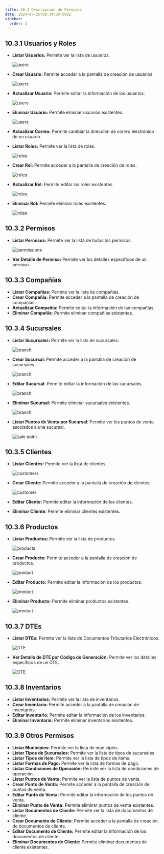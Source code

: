 ```yaml
---
title: 10.3 Descripción de Permisos
date: 2024-07-26T08:34:00.000Z
sidebar:
  order: 3
---
```

## 10.3.1 Usuarios y Roles

* **Listar Usuarios:** Permite ver la lista de usuarios.

  ![users](/images/uploads/lista_usuarios.png "Lista de Usuarios")
* **Crear Usuario:** Permite acceder a la pantalla de creación de usuarios.

  ![users](/images/uploads/crear_usuarios.png "Crear Usuario")
* **Actualizar Usuario:** Permite editar la información de los usuarios.

  ![users](/images/uploads/editar_usuarios.png "Editar Usuarios")
* **Eliminar Usuario:** Permite eliminar usuarios existentes.

  ![users](/images/uploads/eliminar_usuarios.png "Eliminar Usuario")
* **Actualizar Correo:** Permite cambiar la dirección de correo electrónico de un usuario.
* **Listar Roles:** Permite ver la lista de roles.

  ![roles](/images/uploads/lista_roles.png "Listar roles")
* **Crear Rol:** Permite acceder a la pantalla de creación de roles.

  ![roles](/images/uploads/crear_rol.png "Crear rol")
* **Actualizar Rol:** Permite editar los roles existentes.

  ![roles](/images/uploads/actualizar_rol.png "Actualizar rol")
* **Eliminar Rol:** Permite eliminar roles existentes.

  ![roles](/images/uploads/eliminar_rol.png "Eliminar roles")

## 10.3.2 Permisos

* **Listar Permisos:** Permite ver la lista de todos los permisos.

  ![ permissions](/images/uploads/listar_permisos.png "Listar permisos")
* **Ver Detalle de Permiso:** Permite ver los detalles específicos de un permiso.

## 10.3.3 Compañías

* **Listar Compañías:** Permite ver la lista de compañías.
* **Crear Compañía:** Permite acceder a la pantalla de creación de compañías.
* **Actualizar Compañía:** Permite editar la información de las compañías.
* **Eliminar Compañía:** Permite eliminar compañías existentes.

## 10.3.4 Sucursales

* **Listar Sucursales:** Permite ver la lista de sucursales.

  ![branch](/images/uploads/listar_compañias.png "Listar sucursales")
* **Crear Sucursal:** Permite acceder a la pantalla de creación de sucursales.

  ![branch](/images/uploads/crear_sucursal.png "Crear sucursal")
* **Editar Sucursal:** Permite editar la información de las sucursales.

  ![branch](/images/uploads/editar_sucursal.png "Editar sucursal")
* **Eliminar Sucursal:** Permite eliminar sucursales existentes.

  ![branch](/images/uploads/eliminar_sucursal.png "Eliminar sucursal")
* **Listar Puntos de Venta por Sucursal:** Permite ver los puntos de venta asociados a una sucursal.

  ![sale point](/images/uploads/listar_puntes_venta.png "Listar puntos de venta")

## 10.3.5 Clientes

* **Listar Clientes:** Permite ver la lista de clientes.

  ![customers](/images/uploads/listar_clientes.png "Listar clientes")
* **Crear Cliente:** Permite acceder a la pantalla de creación de clientes.

  ![customer](/images/uploads/crear_cliente.png "Crear cliente")
* **Editar Cliente:** Permite editar la información de los clientes.
* **Eliminar Cliente:** Permite eliminar clientes existentes.

## 10.3.6 Productos

* **Listar Productos:** Permite ver la lista de productos.

  ![products](/images/uploads/listar_productos.png "Listar productos")
* **Crear Producto:** Permite acceder a la pantalla de creación de productos.

  ![product](/images/uploads/crear_producto.png "Crear producto")
* **Editar Producto:** Permite editar la información de los productos.

  ![product](/images/uploads/editar_producto.png "Editar producto")
* **Eliminar Producto:** Permite eliminar productos existentes.

  ![product](/images/uploads/eliminar_producto.png "Eliminar producto")

## 10.3.7 DTEs

* **Listar DTEs:** Permite ver la lista de Documentos Tributarios Electrónicos.

  ![DTE](/images/uploads/listar_dte.png "Listar DTE")
* **Ver Detalle de DTE por Código de Generación:** Permite ver los detalles específicos de un DTE.

  ![DTE](/images/uploads/detalles_dte.png "Ver detalles DTE")

## 10.3.8 Inventarios

* **Listar Inventarios:** Permite ver la lista de inventarios.
* **Crear Inventario:** Permite acceder a la pantalla de creación de inventarios.
* **Editar Inventario:** Permite editar la información de los inventarios.
* **Eliminar Inventario:** Permite eliminar inventarios existentes.

## 10.3.9 Otros Permisos

* **Listar Municipios:** Permite ver la lista de municipios.
* **Listar Tipos de Sucursales:** Permite ver la lista de tipos de sucursales.
* **Listar Tipos de Ítem:** Permite ver la lista de tipos de ítems.
* **Listar Formas de Pago:** Permite ver la lista de formas de pago.
* **Listar Condiciones de Operación:** Permite ver la lista de condiciones de operación.
* **Listar Puntos de Venta:** Permite ver la lista de puntos de venta.
* **Crear Punto de Venta:** Permite acceder a la pantalla de creación de puntos de venta.
* **Editar Punto de Venta:** Permite editar la información de los puntos de venta.
* **Eliminar Punto de Venta:** Permite eliminar puntos de venta existentes.
* **Listar Documentos de Cliente:** Permite ver la lista de documentos de cliente.
* **Crear Documento de Cliente:** Permite acceder a la pantalla de creación de documentos de cliente.
* **Editar Documento de Cliente:** Permite editar la información de los documentos de cliente.
* **Eliminar Documentos de Cliente:** Permite eliminar documentos de cliente existentes.
